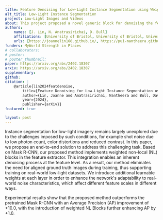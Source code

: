 ```yaml
---
title: Feature Denoising for Low-Light Instance Segmentation using Weighted Non-Local Blocks
alt_title: Low-Light Instance Segmentation
project: Low-Light Images and Videos
about: This project proposed a novel generic block for denoising the feature maps of low-light images, which can be easily integrated into existing instance segmentation frameworks.
authors:
    names: [J. Lin, N. Anatrasirichai, D. Bull]
    affiliations: [University of Bristol, University of Bristol, University of Bristol]
    urls: [https://joannelin168.github.io/, https://pui-nantheera.github.io/, https://david-bull.github.io/]
funders: MyWorld Strength in Places
# collaborators:
# poster:
# poster_thumbnail:
paper: https://arxiv.org/abs/2402.18307
arxiv: https://arxiv.org/abs/2402.18307
supplementary:
github:
citation: |
    @article{lin2024featdenoise,
        title={Feature Denoising for Low-Light Instance Segmentation using Weighted Non-Local Blocks},
        author={Lin, Joanne and Anatrasirichai, Nantheera and Bull, David},
        year={2024},
        publisher={arXiv}}
featured: true

layout: post
---
```


Instance segmentation for low-light imagery remains largely unexplored due to the challenges imposed by such conditions, for example shot noise due to low photon count, color distortions and reduced contrast. In this paper, we propose an end-to-end solution to address this challenging task. Based on Mask R-CNN, our proposed method implements weighted non-local (NL) blocks in the feature extractor. This integration enables an inherent denoising process at the feature level. As a result, our method eliminates the need for aligned ground truth images during training, thus supporting training on real-world low-light datasets. We introduce additional learnable weights at each layer in order to enhance the network's adaptability to real-world noise characteristics, which affect different feature scales in different ways.

Experimental results show that the proposed method outperforms the pretrained Mask R-CNN with an Average Precision (AP) improvement of +10.0, with the introduction of weighted NL Blocks further enhancing AP by +1.0. 

